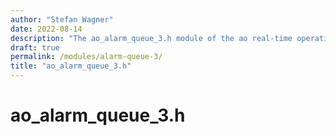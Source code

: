 ```yaml
---
author: "Stefan Wagner"
date: 2022-08-14
description: "The ao_alarm_queue_3.h module of the ao real-time operating system."
draft: true
permalink: /modules/alarm-queue-3/
title: "ao_alarm_queue_3.h"
---
```


# ao_alarm_queue_3.h
